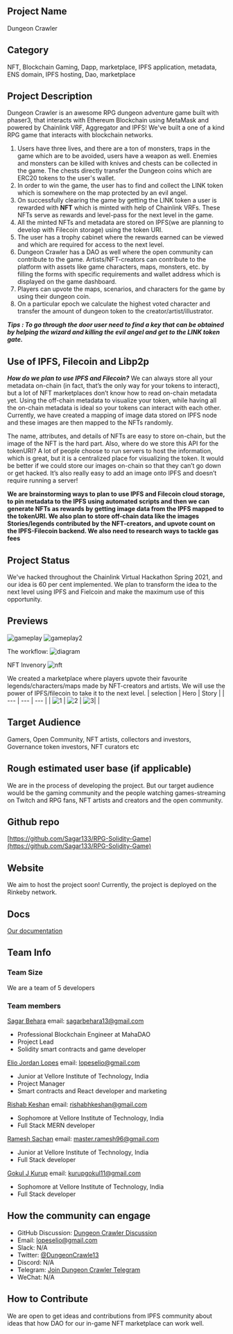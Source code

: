 ## Project Name <!-- Add your project name here with format "Project Name"-->
Dungeon Crawler

## Category 
<!--developer tooling, application, wallet, infrastructure, etc-->
NFT, Blockchain Gaming, Dapp, marketplace, IPFS application, metadata, ENS domain, IPFS hosting, Dao, marketplace

## Project Description
<!--Describe your project in a few sentences. -->

Dungeon Crawler is an awesome RPG dungeon adventure game built with phaser3, that interacts with Ethereum Blockchain using MetaMask and powered by Chainlink VRF, Aggregator and IPFS! We've built a one of a kind RPG game that interacts with blockchain networks. 
1. Users have three lives, and there are a ton of monsters, traps in the game which are to be avoided, users have a weapon as well. Enemies and monsters can be killed with knives and chests can be collected in the game. The chests directly transfer the Dungeon coins which are ERC20 tokens to the user's wallet. 
2. In order to win the game, the user has to find and collect the LINK token which is somewhere on the map protected by an evil angel.
3. On successfully clearing the game by getting the LINK token a user is rewarded with **NFT** which is minted with help of Chainlink VRFs. These NFTs serve as rewards and level-pass for the next level in the game.
4. All the minted NFTs and metadata are stored on IPFS(we are planning to develop with Filecoin storage) using the token URI.
5. The user has a trophy cabinet where the rewards earned can be viewed and which are required for access to the next level.
6. Dungeon Crawler has a DAO as well where the open community can contribute to the game. Artists/NFT-creators can contribute to the platform with assets like game characters, maps, monsters, etc. by filling the forms with specific requirements and wallet address which is displayed on the game dashboard.
7. Players can upvote the maps, scenarios, and characters for the game by using their dungeon coin. 
8. On a particular epoch we calculate the highest voted character and transfer the amount of dungeon token to the creator/artist/illustrator.

***Tips : To go through the door user need to find a key that can be obtained by helping the wizard and killing the evil angel and get to the LINK token gate.***



## Use of IPFS, Filecoin and Libp2p
<!-- Describe how your project uses any or all of these technologies, and why. -->
***How do we plan to use IPFS and Filecoin?***
We can always store all your metadata on-chain (in fact, that’s the only way for your tokens to interact), but a lot of NFT marketplaces don’t know how to read on-chain metadata yet. Using the off-chain metadata to visualize your token, while having all the on-chain metadata is ideal so your tokens can interact with each other. Currently, we have created a mapping of image data stored on IPFS node and these images are then mapped to the NFTs randomly. 

The name, attributes, and details of NFTs are easy to store on-chain, but the image of the NFT is the hard part. Also, where do we store this API for the tokenURI? A lot of people choose to run servers to host the information, which is great, but it is a centralized place for visualizing the token. It would be better if we could store our images on-chain so that they can’t go down or get hacked. It’s also really easy to add an image onto IPFS and doesn’t require running a server!

**We are brainstorming ways to plan to use IPFS and Filecoin cloud storage, to pin metadata to the IPFS using automated scripts and then we can generate NFTs as rewards by getting image data from the IPFS mapped to the tokenURI. We also plan to store off-chain data like the images Stories/legends contributed by the NFT-creators, and upvote count on the IPFS-Filecoin backend. We also need to research ways to tackle gas fees**

## Project Status
<!--brainstorming, fundraising, under development, beta, shipped, etc-->
We've hacked throughout the Chainlink Virtual Hackathon Spring 2021, and our idea is 60 per cent implemented. We plan to transform the idea to the next level using IPFS and Fielcoin and make the maximum use of this opportunity.

## Previews
<!--Add some screenshots to give a preview of your product-->
![gameplay](https://github.com/Sagar133/RPG-Solidity-Game/blob/master/blockchain/src/assets/gamescreen.png)
![gameplay2](https://github.com/Sagar133/RPG-Solidity-Game/blob/elio-blockchain/blockchain/src/assets/monsters.png)

The workflow:
![diagram](https://github.com/Sagar133/RPG-Solidity-Game/blob/elio-blockchain/blockchain/src/assets/diagram.jpg)

NFT Invenory
![nft](https://github.com/Sagar133/RPG-Solidity-Game/blob/elio-blockchain/blockchain/src/assets/nft.png)

We created a marketplace where players upvote their favourite legends/characters/maps made by NFT-creators and artists. We will use the power of IPFS/filecoin to take it to the next level.
| selection | Hero | Story | 
| --- | --- | --- | 
| ![1](https://github.com/Sagar133/RPG-Solidity-Game/blob/elio-blockchain/blockchain/src/assets/selection.png) | ![2](https://github.com/Sagar133/RPG-Solidity-Game/blob/elio-blockchain/blockchain/src/assets/heroes.png) | ![3](https://github.com/Sagar133/RPG-Solidity-Game/blob/elio-blockchain/blockchain/src/assets/story.png)|  |

## Target Audience
<!--Describe who will be your project's users-->
Gamers, Open Community, NFT artists, collectors and investors, Governance token investors, NFT curators etc

## Rough estimated user base (if applicable)
<!--How many users do you have right now?-->
We are in the process of developing the project. But our target audience would be the gaming community and the people watching games-streaming on Twitch and RPG fans, NFT artists and creators and the open community.

## Github repo
<!--Attach a link to your GitHub repo - open source is required - please make sure your repo has a license file and is licensed using MIT open source license! -->
[https://github.com/Sagar133/RPG-Solidity-Game](https://github.com/Sagar133/RPG-Solidity-Game)

## Website
<!--Link your website if available-->
We aim to host the project soon! Currently, the project is deployed on the Rinkeby network.

## Docs
<!--Including a link to your project docs!-->
[Our documentation](https://github.com/Sagar133/RPG-Solidity-Game/blob/master/README.md)

## Team Info
<!-- Introduce your amazing team - how many team members are working on this project and who are they?-->

### Team Size  
We are a team of 5 developers

### Team members  

[Sagar Behara](https://github.com/sagar133/)  email: sagarbehara13@gmail.com 
- Professional Blockchain Engineer at MahaDAO
- Project Lead
- Solidity smart contracts and game developer

[Elio Jordan Lopes](https://github.com/lopeselio/) email: lopeselio@gmail.com
- Junior at Vellore Institute of Technology, India
- Project Manager
- Smart contracts and React developer and marketing

[Rishab Keshan](https://github.com/rishabhkeshan/) email: rishabhkeshan@gmail.com
- Sophomore at Vellore Institute of Technology, India
- Full Stack MERN developer

[Ramesh Sachan](https:github.com/holps-7/) email: master.ramesh96@gmail.com
- Junior at Vellore Institute of Technology, India
- Full Stack developer


[Gokul J Kurup](https://github.com/madrigal1/) email: kurupgokul11@gmail.com
- Sophomore at Vellore Institute of Technology, India
- Full Stack developer


## How the community can engage
* GitHub Discussion: [Dungeon Crawler Discussion](https://github.com/ipfs/community/discussions/517)<!--Start a discussion with the community here: https://github.com/ipfs/community/discussions/new and attach the link!-->  
* Email:  lopeselio@gmail.com
* Slack:  N/A
* Twitter:  [@DungeonCrawle13](https://twitter.com/DungeonCrawle13)
* Discord:  N/A
* Telegram:  [Join Dungeon Crawler Telegram](https://t.me/joinchat/yClr8VGX2gE1ZDc1)
* WeChat:  N/A

## How to Contribute
<!--How can the community contribute to your project?-->
We are open to get ideas and contributions from IPFS community about ideas that how DAO for our in-game NFT marketplace can work well.
